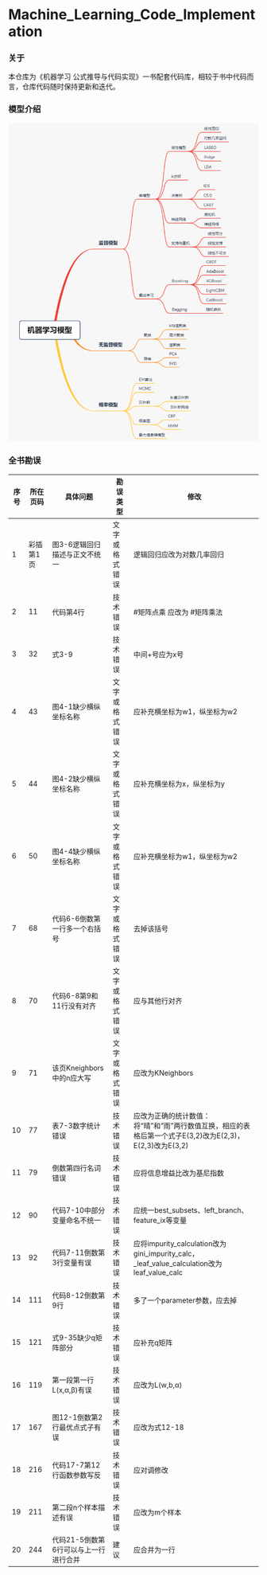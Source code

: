 # Machine_Learning_Code_Implementation

### 关于
本仓库为《机器学习 公式推导与代码实现》一书配套代码库，相较于书中代码而言，仓库代码随时保持更新和迭代。

### 模型介绍
![机器学习模型框架](./ml_xmind.png)

### 全书勘误
|  序号   | 所在页码  | 具体问题 | 勘误类型 | 修改 |
|  ----  | ----  | ----  | ----  | ----  |
| 1  | 彩插第1页 | 图3-6逻辑回归描述与正文不统一 | 文字或格式错误 | 逻辑回归应改为对数几率回归 |
| 2  | 11 | 代码第4行 | 技术错误 | #矩阵点乘 应改为 #矩阵乘法 |
| 3  | 32 | 式3-9 | 技术错误 | 中间+号应为x号 |
| 4  | 43 | 图4-1缺少横纵坐标名称 | 文字或格式错误 | 应补充横坐标为w1，纵坐标为w2 |
| 5  | 44 | 图4-2缺少横纵坐标名称 | 文字或格式错误 | 应补充横坐标为x，纵坐标为y |
| 6  | 50 | 图4-4缺少横纵坐标名称 | 文字或格式错误 | 应补充横坐标为w1，纵坐标为w2 |
| 7  | 68 | 代码6-6倒数第一行多一个右括号 | 文字或格式错误 | 去掉该括号 |
| 8 | 70 | 代码6-8第9和11行没有对齐 | 文字或格式错误  | 应与其他行对齐 |
| 9 | 71 | 该页Kneighbors中的n应大写 | 文字或格式错误 | 应改为KNeighbors |
| 10 | 77 | 表7-3数字统计错误 | 技术错误 | 应改为正确的统计数值：将“晴”和“雨”两行数值互换，相应的表格后第一个式子E(3,2)改为E(2,3)，E(2,3)改为E(3,2) |
| 11 | 79 | 倒数第四行名词错误 | 技术错误 | 应将信息增益比改为基尼指数 |
| 12  | 90 | 代码7-10中部分变量命名不统一 | 技术错误 | 应统一best_subsets、left_branch、feature_ix等变量 |
| 13  | 92 | 代码7-11倒数第3行变量有误 | 技术错误 | 应将impurity_calculation改为gini_impurity_calc，_leaf_value_calculation改为leaf_value_calc |
| 14  | 111 | 代码8-12倒数第9行  | 技术错误  | 多了一个parameter参数，应去掉  |
| 15 | 121 | 式9-35缺少q矩阵部分  | 技术错误  | 应补充q矩阵 |
| 16  | 119 | 第一段第一行L(x,α,β)有误 | 技术错误  | 应改为L(w,b,α) |
| 17  | 167 | 图12-1倒数第2行最优点式子有误 | 技术错误 | 应改为式12-18 |
| 18  | 216 | 代码17-7第12行函数参数写反 | 技术错误  | 应对调修改 |
| 19  | 211 | 第二段n个样本描述有误  | 技术错误 | 应改为m个样本|
| 20  | 244 | 代码21-5倒数第6行可以与上一行进行合并 | 建议 | 应合并为一行 |
